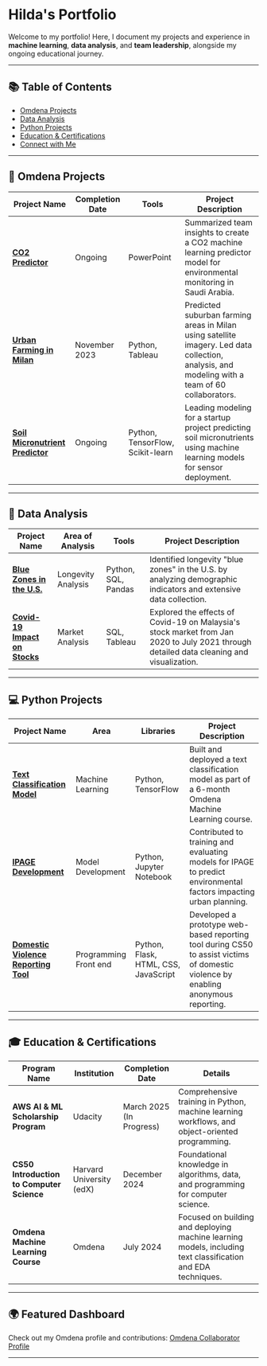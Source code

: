 # Hilda's Portfolio

Welcome to my portfolio! Here, I document my projects and experience in **machine learning**, **data analysis**, and **team leadership**, alongside my ongoing educational journey.

---

## 📚 Table of Contents

- [Omdena Projects](#-omdena-projects)
- [Data Analysis](#-data-analysis)
- [Python Projects](#-python-projects)
- [Education & Certifications](#-education--certifications)
- [Connect with Me](#-connect-with-me)

---

## 🧠 Omdena Projects

| Project Name                                                                                                                             | Completion Date | Tools                            | Project Description                                                                                                                             |
| ---------------------------------------------------------------------------------------------------------------------------------------- | --------------- | -------------------------------- | ----------------------------------------------------------------------------------------------------------------------------------------------- |
| **[CO2 Predictor](https://github.com/OmdenaAI/IPAGE/tree/main/notebooks/task_3_model_development_and_training/by-Hilda)**                | Ongoing         | PowerPoint                       | Summarized team insights to create a CO2 machine learning predictor model for environmental monitoring in Saudi Arabia.                         |
| **[Urban Farming in Milan](https://github.com/OmdenaAI/IPAGE/tree/main/notebooks/task_3_model_development_and_training/by-Hilda)**       | November 2023   | Python, Tableau                  | Predicted suburban farming areas in Milan using satellite imagery. Led data collection, analysis, and modeling with a team of 60 collaborators. |
| **[Soil Micronutrient Predictor](https://github.com/OmdenaAI/IPAGE/tree/main/notebooks/task_3_model_development_and_training/by-Hilda)** | Ongoing         | Python, TensorFlow, Scikit-learn | Leading modeling for a startup project predicting soil micronutrients using machine learning models for sensor deployment.                      |

---

## 🔢 Data Analysis

| Project Name                                                                                                                     | Area of Analysis   | Tools               | Project Description                                                                                                                      |
| -------------------------------------------------------------------------------------------------------------------------------- | ------------------ | ------------------- | ---------------------------------------------------------------------------------------------------------------------------------------- |
| **[Blue Zones in the U.S.](https://github.com/HildaPosada/SanJoseUSAChapter_BlueZoneProject/blob/main/Non_imputated_EDA.ipynb)** | Longevity Analysis | Python, SQL, Pandas | Identified longevity "blue zones" in the U.S. by analyzing demographic indicators and extensive data collection.                         |
| **[Covid-19 Impact on Stocks](https://github.com/HildaPosada/Covid-Stock-Analysis)**                                             | Market Analysis    | SQL, Tableau        | Explored the effects of Covid-19 on Malaysia's stock market from Jan 2020 to July 2021 through detailed data cleaning and visualization. |

---

## 💻 Python Projects

| Project Name                                                                                                                  | Area                  | Libraries                            | Project Description                                                                                                                 |
| ----------------------------------------------------------------------------------------------------------------------------- | --------------------- | ------------------------------------ | ----------------------------------------------------------------------------------------------------------------------------------- |
| **[Text Classification Model](https://github.com/HildaPosada/Streamlit-NLP-Omdenaschool)**                                    | Machine Learning      | Python, TensorFlow                   | Built and deployed a text classification model as part of a 6-month Omdena Machine Learning course.                                 |
| **[IPAGE Development](https://github.com/OmdenaAI/IPAGE/tree/main/notebooks/task_3_model_development_and_training/by-Hilda)** | Model Development     | Python, Jupyter Notebook             | Contributed to training and evaluating models for IPAGE to predict environmental factors impacting urban planning.                  |
| **[Domestic Violence Reporting Tool](https://github.com/HildaPosada/Domestic-Violence-Reporting-Tool)**                       | Programming Front end | Python, Flask, HTML, CSS, JavaScript | Developed a prototype web-based reporting tool during  CS50 to assist victims of domestic violence by enabling anonymous reporting. |

---

## 🎓 Education & Certifications

| Program Name                              | Institution              | Completion Date          | Details                                                                                                      |
| ----------------------------------------- | ------------------------ | ------------------------ | ------------------------------------------------------------------------------------------------------------ |
| **AWS AI & ML Scholarship Program**       | Udacity                  | March 2025 (In Progress) | Comprehensive training in Python, machine learning workflows, and object-oriented programming.               |
| **CS50 Introduction to Computer Science** | Harvard University (edX) | December 2024            | Foundational knowledge in algorithms, data, and programming for computer science.                            |
| **Omdena Machine Learning Course**        | Omdena                   | July 2024                | Focused on building and deploying machine learning models, including text classification and EDA techniques. |

---

## 🌍 Featured Dashboard

Check out my Omdena profile and contributions: [Omdena Collaborator Profile](https://collaborator.omdena.com/collaborator-profile/67383)

---

